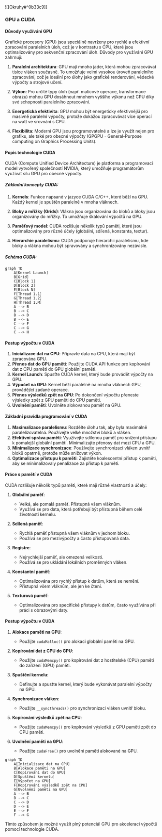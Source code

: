 ![[Okruhy#^0b33c9]]

### GPU a CUDA

#### Důvody využívání GPU

Grafické procesory (GPU) jsou speciálně navrženy pro rychlé a efektivní zpracování paralelních úloh, což je v kontrastu s CPU, které jsou optimalizovány pro sekvenční zpracování úloh. Důvody pro využívání GPU zahrnují:

1. **Paralelní architektura**: GPU mají mnoho jader, která mohou zpracovávat tisíce vláken současně. To umožňuje velmi vysokou úroveň paralelního zpracování, což je ideální pro úlohy jako grafické renderování, vědecké výpočty a strojové učení.

2. **Výkon**: Pro určité typy úloh (např. maticové operace, transformace obrazu) mohou GPU dosáhnout mnohem vyššího výkonu než CPU díky své schopnosti paralelního zpracování.

3. **Energetická efektivita**: GPU mohou být energeticky efektivnější pro masivně paralelní výpočty, protože dokážou zpracovávat více operací na watt ve srovnání s CPU.

4. **Flexibilita**: Moderní GPU jsou programovatelné a lze je využít nejen pro grafiku, ale také pro obecné výpočty (GPGPU - General-Purpose computing on Graphics Processing Units).

#### Popis technologie CUDA

CUDA (Compute Unified Device Architecture) je platforma a programovací model vytvořený společností NVIDIA, který umožňuje programátorům využívat sílu GPU pro obecné výpočty.

##### Základní koncepty CUDA:

1. **Kernels**: Funkce napsané v jazyce CUDA C/C++, které běží na GPU. Každý kernel je spuštěn paralelně v mnoha vláknech.

2. **Bloky a mřížky (Grids)**: Vlákna jsou organizována do bloků a bloky jsou organizovány do mřížky. To umožňuje škálování výpočtů na GPU.

3. **Paměťový model**: CUDA rozlišuje několik typů paměti, které jsou optimalizovány pro různé účely (globální, sdílená, konstanta, textur).

4. **Hierarchie paralelismu**: CUDA podporuje hierarchii paralelismu, kde bloky a vlákna mohou být spravovány a synchronizovány nezávisle.

##### Schéma CUDA:

```mermaid
graph TD
    A[Kernel Launch]
    B[Grid]
    C[Block 1]
    D[Block 2]
    E[Block N]
    F[Thread 1.1]
    G[Thread 1.2]
    H[Thread 1.M]
    A --> B
    B --> C
    B --> D
    B --> E
    C --> F
    C --> G
    C --> H
```

#### Postup výpočtu v CUDA

1. **Inicializace dat na CPU**: Připravte data na CPU, která mají být zpracována GPU.
2. **Přenos dat do GPU paměti**: Použijte CUDA API funkce pro kopírování dat z CPU paměti do GPU globální paměti.
3. **Kernel Launch**: Spusťte CUDA kernel, který bude provádět výpočty na GPU.
4. **Výpočet na GPU**: Kernel běží paralelně na mnoha vláknech GPU, provádějící zadané operace.
5. **Přenos výsledků zpět na CPU**: Po dokončení výpočtu přeneste výsledky zpět z GPU paměti do CPU paměti.
6. **Uvolnění paměti**: Uvolněte alokovanou paměť na GPU.

#### Základní pravidla programování v CUDA

1. **Maximalizace paralelismu**: Rozdělte úlohu tak, aby byla maximálně paralelizovatelná. Používejte velké množství bloků a vláken.
2. **Efektivní správa paměti**: Využívejte sdílenou paměť pro snížení přístupu k pomalejší globální paměti. Minimalizujte přenosy dat mezi CPU a GPU.
3. **Minimalizace synchronizace**: Používejte synchronizaci vláken uvnitř bloků opatrně, protože může snižovat výkon.
4. **Optimalizace přístupu k paměti**: Zajistěte koalescentní přístup k paměti, aby se minimalizovaly penalizace za přístup k paměti.

#### Práce s pamětí v CUDA

CUDA rozlišuje několik typů paměti, které mají různé vlastnosti a účely:

1. **Globální paměť**:
   - Velká, ale pomalá paměť. Přístupná všem vláknům.
   - Využívá se pro data, která potřebují být přístupná během celé životnosti kernelu.

2. **Sdílená paměť**:
   - Rychlá paměť přístupná všem vláknům v jednom bloku.
   - Používá se pro mezivýpočty a často přistupovaná data.

3. **Registre**:
   - Nejrychlejší paměť, ale omezená velikostí.
   - Používá se pro ukládání lokálních proměnných vláken.

4. **Konstantní paměť**:
   - Optimalizována pro rychlý přístup k datům, která se nemění.
   - Přístupná všem vláknům, ale jen ke čtení.

5. **Texturová paměť**:
   - Optimalizována pro specifické přístupy k datům, často využívána při práci s obrazovými daty.

#### Postup výpočtu v CUDA

1. **Alokace paměti na GPU**:
   - Použijte `cudaMalloc()` pro alokaci globální paměti na GPU.

2. **Kopírování dat z CPU do GPU**:
   - Použijte `cudaMemcpy()` pro kopírování dat z hostitelské (CPU) paměti do zařízení (GPU) paměti.

3. **Spuštění kernelu**:
   - Definujte a spusťte kernel, který bude vykonávat paralelní výpočty na GPU.

4. **Synchronizace vláken**:
   - Použijte `__syncthreads()` pro synchronizaci vláken uvnitř bloku.

5. **Kopírování výsledků zpět na CPU**:
   - Použijte `cudaMemcpy()` pro kopírování výsledků z GPU paměti zpět do CPU paměti.

6. **Uvolnění paměti na GPU**:
   - Použijte `cudaFree()` pro uvolnění paměti alokované na GPU.

```mermaid
graph TD
    A[Inicializace dat na CPU]
    B[Alokace paměti na GPU]
    C[Kopírování dat do GPU]
    D[Spuštění kernelu]
    E[Výpočet na GPU]
    F[Kopírování výsledků zpět na CPU]
    G[Uvolnění paměti na GPU]
    A --> B
    B --> C
    C --> D
    D --> E
    E --> F
    F --> G
```

Tímto způsobem je možné využít plný potenciál GPU pro akceleraci výpočtů pomocí technologie CUDA.